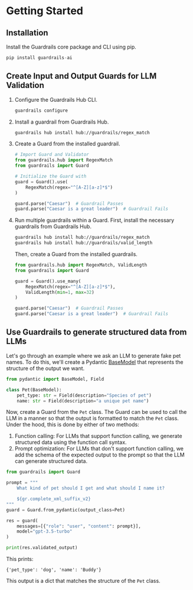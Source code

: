 # Getting Started

## Installation

Install the Guardrails core package and CLI using pip.

```python
pip install guardrails-ai
```

## Create Input and Output Guards for LLM Validation

1. Configure the Guardrails Hub CLI.
    
    ```bash
    guardrails configure
    ```
2. Install a guardrail from Guardrails Hub.

    ```bash
    guardrails hub install hub://guardrails/regex_match
    ```
3. Create a Guard from the installed guardrail.

    ```python
    # Import Guard and Validator
    from guardrails.hub import RegexMatch
    from guardrails import Guard

    # Initialize the Guard with 
    guard = Guard().use(
        RegexMatch(regex="^[A-Z][a-z]*$")
    )

    guard.parse("Caesar")  # Guardrail Passes
    guard.parse("Caesar is a great leader")  # Guardrail Fails
    ```
4. Run multiple guardrails within a Guard.
    First, install the necessary guardrails from Guardrails Hub.

    ```bash
    guardrails hub install hub://guardrails/regex_match
    guardrails hub install hub://guardrails/valid_length
    ```

    Then, create a Guard from the installed guardrails.
    
    ```python
    from guardrails.hub import RegexMatch, ValidLength
    from guardrails import Guard

    guard = Guard().use_many(
        RegexMatch(regex="^[A-Z][a-z]*$"),
        ValidLength(min=1, max=32)
    )

    guard.parse("Caesar")  # Guardrail Passes
    guard.parse("Caesar is a great leader")  # Guardrail Fails
    ```


## Use Guardrails to generate structured data from LLMs


Let's go through an example where we ask an LLM to generate fake pet names. To do this, we'll create a Pydantic [BaseModel](https://docs.pydantic.dev/latest/api/base_model/) that represents the structure of the output we want.

```py
from pydantic import BaseModel, Field

class Pet(BaseModel):
    pet_type: str = Field(description="Species of pet")
    name: str = Field(description="a unique pet name")
```

Now, create a Guard from the `Pet` class. The Guard can be used to call the LLM in a manner so that the output is formatted to match the `Pet` class. Under the hood, this is done by either of two methods:
1. Function calling: For LLMs that support function calling, we generate structured data using the function call syntax.
2. Prompt optimization: For LLMs that don't support function calling, we add the schema of the expected output to the prompt so that the LLM can generate structured data.

```py
from guardrails import Guard

prompt = """
    What kind of pet should I get and what should I name it?

    ${gr.complete_xml_suffix_v2}
"""
guard = Guard.from_pydantic(output_class=Pet)

res = guard(
    messages=[{"role": "user", "content": prompt}],
    model="gpt-3.5-turbo"
)

print(res.validated_output)
```

This prints:
```
{'pet_type': 'dog', 'name': 'Buddy'}
```

This output is a dict that matches the structure of the `Pet` class.